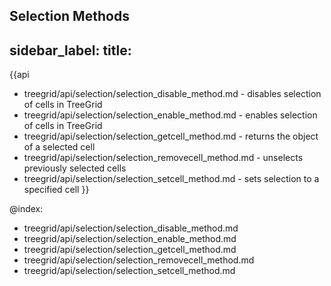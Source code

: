 Selection Methods
---
sidebar_label: 
title: 
---          

{{api
- treegrid/api/selection/selection_disable_method.md - disables selection of cells in TreeGrid
- treegrid/api/selection/selection_enable_method.md - enables selection of cells in TreeGrid
- treegrid/api/selection/selection_getcell_method.md - returns the object of a selected cell
- treegrid/api/selection/selection_removecell_method.md - unselects previously selected cells
- treegrid/api/selection/selection_setcell_method.md - sets selection to a specified cell
}}

@index:
- treegrid/api/selection/selection_disable_method.md
- treegrid/api/selection/selection_enable_method.md
- treegrid/api/selection/selection_getcell_method.md
- treegrid/api/selection/selection_removecell_method.md
- treegrid/api/selection/selection_setcell_method.md 
